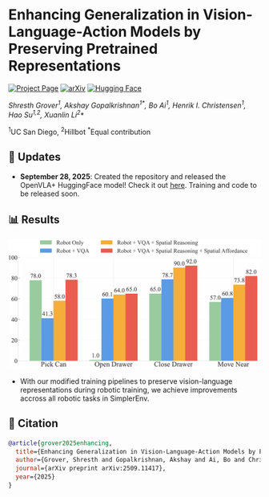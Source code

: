 # Enhancing Generalization in Vision-Language-Action Models by Preserving Pretrained Representations

[![Project Page](https://img.shields.io/badge/Project-Website-blue?logo=googlechrome&logoColor=white)](https://gen-vla.github.io/)
[![arXiv](https://img.shields.io/badge/arXiv-2509.11417-b31b1b?logo=arxiv&logoColor=white)](https://arxiv.org/abs/2509.11417)
[![Hugging Face](https://img.shields.io/badge/%F0%9F%A4%97%20Hugging%20Face-Model-yellow)](https://huggingface.co/shrg7/openvla-7b)

**Shresth Grover<sup>1*</sup><sup>*</sup>, Akshay Gopalkrishnan<sup>1*</sup><sup>*</sup>, Bo Ai<sup>1</sup>, Henrik I. Christensen<sup>1</sup>, Hao Su<sup>1,2</sup>, Xuanlin Li<sup>2</sup>**

<sup>1</sup>UC San Diego, <sup>2</sup>Hillbot
<sup>*</sup>Equal contribution

## 📆 Updates

- **September 28, 2025**: Created the repository and released the OpenVLA+ HuggingFace model! Check it out [here](https://huggingface.co/shrg7/openvla-7b). Training and code to be released soon.

## 📊 Results

![Dataset Ablation Results](figures/dataset_ablation.png)

- With our modified training pipelines to preserve vision-language representations during robotic training, we achieve improvements accross all robotic tasks in SimplerEnv.


## 📝 Citation

```bibtex
@article{grover2025enhancing,
  title={Enhancing Generalization in Vision-Language-Action Models by Preserving Pretrained Representations},
  author={Grover, Shresth and Gopalkrishnan, Akshay and Ai, Bo and Christensen, Henrik I and Su, Hao and Li, Xuanlin},
  journal={arXiv preprint arXiv:2509.11417},
  year={2025}
}
```
